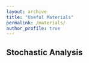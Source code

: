 ```yaml
---
layout: archive
title: "Useful Materials"
permalink: /materials/
author_profile: true
---
```


## Stochastic Analysis

